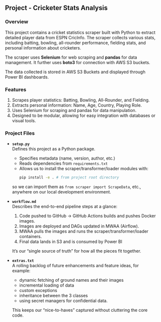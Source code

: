 ## Project - Cricketer Stats Analysis

### Overview
This project contains a cricket statistics scraper built with Python to extract detailed player data from ESPN CricInfo. The scraper collects various stats, including batting, bowling, all-rounder performance, fielding stats, and personal information about cricketers.

The scraper uses __Selenium__ for web scraping and __pandas__ for data management. It further uses __boto3__ for connection with AWS S3 buckets. 

The data collected is stored in AWS S3 Buckets and displayed through Power BI dashboards.

### Features

1. Scrapes player statistics: Batting, Bowling, All-Rounder, and Fielding.
2. Extracts personal information: Name, Age, Country, Playing Role.
3. Uses Selenium for scraping and pandas for data manipulation.
4. Designed to be modular, allowing for easy integration with databases or visual tools.

### Project Files

- **`setup.py`**  
  Defines this project as a Python package.  
  - Specifies metadata (name, version, author, etc.)  
  - Reads dependencies from `requirements.txt`  
  - Allows us to install the scraper/transformer/loader modules with:
    ```bash
    pip install -e . # from project root directory
    ```
  so we can import them as `from scraper import ScrapeData`, etc., anywhere on our local development environment. 

- **`workflow.md`**  
  Describes the end-to-end pipeline steps at a glance:  
  1. Code pushed to GitHub → GitHub Actions builds and pushes Docker images.   
  2. Images are deployed and DAGs updated in MWAA (Airflow).   
  3. MWAA pulls the images and runs the scraper/transformer/loader containers.  
  4. Final data lands in S3 and is consumed by Power BI  
  
  It’s our “single source of truth” for how all the pieces fit together.

- **`extras.txt`**  
  A rolling backlog of future enhancements and feature ideas, for example:  
  - dynamic fetching of ground names and their images
  - incremental loading of data
  - custom exceptions
  - inheritance between the 3 classes
  - using secret managers for confidential data. 
  
  This keeps our “nice-to-haves” captured without cluttering the core code.
